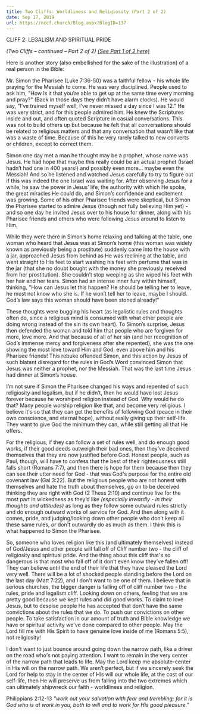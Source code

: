 ```yaml
---
title: Two Cliffs: Worldliness and Religiosity (Part 2 of 2)
date: Sep 17, 2019
url: https://nccf.church/Blog.aspx?BlogID=137
---
```


CLIFF 2: LEGALISM AND SPIRITUAL PRIDE

*(Two Cliffs – continued – Part 2 of 2) [(See Part 1 of 2 here)](http://nccf.church/Blog.aspx?BlogID=136)*

Here is another story (also embellished for the sake of the illustration) of a real person in the Bible:

Mr. Simon the Pharisee (Luke 7:36-50) was a faithful fellow - his whole life praying for the Messiah to come. He was very disciplined. People used to ask him, "How is it that you’re able to get up at the same time every morning and pray?" (Back in those days they didn’t have alarm clocks). He would say, "I’ve trained myself well, I’ve never missed a day since I was 12." He was very strict, and for this people admired him. He knew the Scriptures inside and out, and often quoted Scripture in casual conversations. This was not to build others up but because he felt that all conversations should be related to religious matters and that any conversation that wasn’t like that was a waste of time. Because of this he very rarely talked to new converts or children, except to correct them.

Simon one day met a man he thought may be a prophet, whose name was Jesus. He had hope that maybe this really could be an actual prophet (Israel hadn’t had one in 400 years!) and possibly even more… maybe even the Messiah! And so he listened and watched Jesus carefully to try to figure out if this was indeed the one Israel was waiting for. After observing Jesus for a while, he saw the power in Jesus’ life, the authority with which He spoke, the great miracles He could do, and Simon’s confidence and excitement was growing. Some of his other Pharisee friends were skeptical, but Simon the Pharisee started to admire Jesus (though not fully believing Him yet) - and so one day he invited Jesus over to his house for dinner, along with his Pharisee friends and others who were following Jesus around to listen to Him.

While they were there in Simon’s home relaxing and talking at the table, one woman who heard that Jesus was at Simon’s home (this woman was widely known as previously being a prostitute) suddenly came into the house with a jar, approached Jesus from behind as He was reclining at the table, and went straight to His feet to start washing his feet with perfume that was in the jar (that she no doubt bought with the money she previously received from her prostitution). She couldn’t stop weeping as she wiped his feet with her hair and her tears. Simon had an intense inner fury within himself, thinking, "How can Jesus let this happen? He should be telling her to leave, he must not know who she is. If he won’t tell her to leave, maybe I should. God’s law says this woman should have been stoned already!"

These thoughts were bugging his heart (as legalistic rules and thoughts often do, since a religious mind is consumed with what other people are doing wrong instead of the sin its own heart). To Simon’s surprise, Jesus then defended the woman and told him that people who are forgiven for more, love more. And that because of all of her sin (and her recognition of God’s immense mercy and forgiveness after she repented), she was the one showing the most love toward Him and God, even above him and his Pharisee friends! This rebuke offended Simon, and this action by Jesus of such blatant disregard for the rules in God’s Word convinced Simon that Jesus was neither a prophet, nor the Messiah. That was the last time Jesus had dinner at Simon’s house.

I’m not sure if Simon the Pharisee changed his ways and repented of such religiosity and legalism, but if he didn’t, then he would have lost Jesus forever because he worshiped religion instead of God. Why would he do that? Many people worship religion like that, and become very religious. I believe it's so that they can get the benefits of following God (peace in their own conscience, and eternal hope), without really giving up their self-life. They want to give God the minimum they can, while still getting all that He offers.

For the religious, if they can follow a set of rules well, and do enough good works, if their good deeds outweigh their bad ones, then they’ve deceived themselves that they are now justified before God. Honest people, such as Paul, though, will have to confess that the best of their righteousness still falls short (Romans 7:7), and then there is hope for them because then they can see their utter need for God - that was God's purpose for the entire old covenant law (Gal 3:22). But the religious people who are not honest with themselves and hate the truth about themselves, go on to be deceived thinking they are right with God (2 Thess 2:10) and continue live for the most part in wickedness as they’d like *(especially inwardly - in their thoughts and attitudes)* as long as they follow some outward rules strictly and do enough outward works of service for God. And then along with it comes, pride, and judging/looking down other people who don’t keep all these same rules, or don't outwardly do as much as them. I think this is what happened to Simon the Pharisee.

So, someone who loves religion like this (and ultimately themselves) instead of God/Jesus and other people will fall off of Cliff number two - the cliff of religiosity and spiritual pride. And the thing about this cliff that's so dangerous is that most who fall off of it don’t even know they’ve fallen off! They can believe until the end of their life that they have pleased the Lord very well. There will be a lot of shocked people standing before the Lord on the last day (Matt 7:22), and I don't want to be one of them. I believe that in serious churches, the bigger danger is falling off of cliff number two - the rules, pride and legalism cliff. Looking down on others, feeling that we are pretty good because we kept rules and did good works. To claim to love Jesus, but to despise people He has accepted that don’t have the same convictions about the rules that we do. To push our convictions on other people. To take satisfaction in our amount of truth and Bible knowledge we have or spiritual activity we've done compared to other people. May the Lord fill me with His Spirit to have genuine love inside of me (Romans 5:5), not religiosity!

I don't want to just bounce around going down the narrow path, like a driver on the road who's not paying attention. I want to remain in the very center of the narrow path that leads to life. May the Lord keep me absolute-center in His will on the narrow path. We aren’t perfect, but if we sincerely seek the Lord for help to stay in the center of His will our whole life, at the cost of our self-life, then He will preserve us from falling into the two extremes which can ultimately shipwreck our faith - worldliness and religion.

Philippians 2:12-13 *"work out your salvation with fear and trembling; for it is God who is at work in you, both to will and to work for His good pleasure."*
